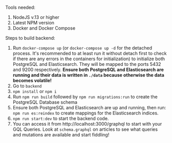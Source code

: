 Tools needed:
1. NodeJS v.13 or higher
2. Latest NPM version
3. Docker and Docker Compose

Steps to build backend:
1. Run `docker-compose up` (or `docker-compose up -d` for the detached process. It's recommended to at least run it without detach first to check if there are any errors in the containers for initialization) to initialize both PostgreSQL and Elasticsearch. They will be mapped to the ports 5432 and 9200 respectively. **Ensure both PostgreSQL and Elasticsearch are running and their data is written in `./data` because otherwise the data becomes volatile!**
2. Go to `backend`
3. `npm install` or `npm i`
4. Run `npm run build` followed by `npm run migrations:run` to create the PostgreSQL Database schema
5. Ensure both PostgreSQL and Elasticsearch are up and running, then run: `npm run es:reindex` to create mappings for the Elasticsearch indices.
6. `npm run start:dev` to start the backend code.
7. You can access it from http://localhost:3000/graphql to start with your GQL Queries. Look at `schema.graphql` on articles to see what queries and mutations are available and start fiddling!
